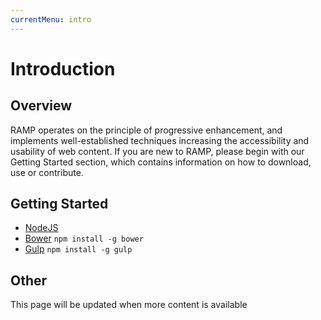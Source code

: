 ```yaml
---
currentMenu: intro
---
```


# Introduction

## Overview

RAMP operates on the principle of progressive enhancement, and implements well-established techniques increasing the accessibility and usability of web content. If you are new to RAMP, please begin with our Getting Started section, which contains information on how to download, use or contribute.

## Getting Started

- [NodeJS](https://nodejs.org/)
- [Bower](http://bower.io/) `npm install -g bower`
- [Gulp](http://gulpjs.com/) `npm install -g gulp`

## Other

This page will be updated when more content is available